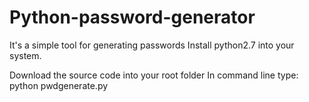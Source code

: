 # Python-password-generator
It's a simple tool for generating passwords
Install python2.7 into your system.

Download the source code into your root folder 
In command line type: python pwdgenerate.py

